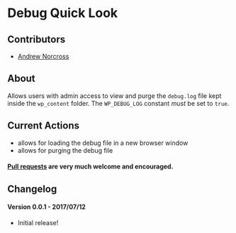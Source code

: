 Debug Quick Look
========================

## Contributors
* [Andrew Norcross](https://github.com/norcross)

## About
Allows users with admin access to view and purge the `debug.log` file kept inside the `wp_content` folder. The `WP_DEBUG_LOG` constant *must* be set to `true`.

## Current Actions
* allows for loading the debug file in a new browser window
* allows for purging the debug file

#### [Pull requests](https://github.com/norcross/debug-quick-look/pulls) are very much welcome and encouraged.

## Changelog

#### Version 0.0.1 - 2017/07/12
* Initial release!
